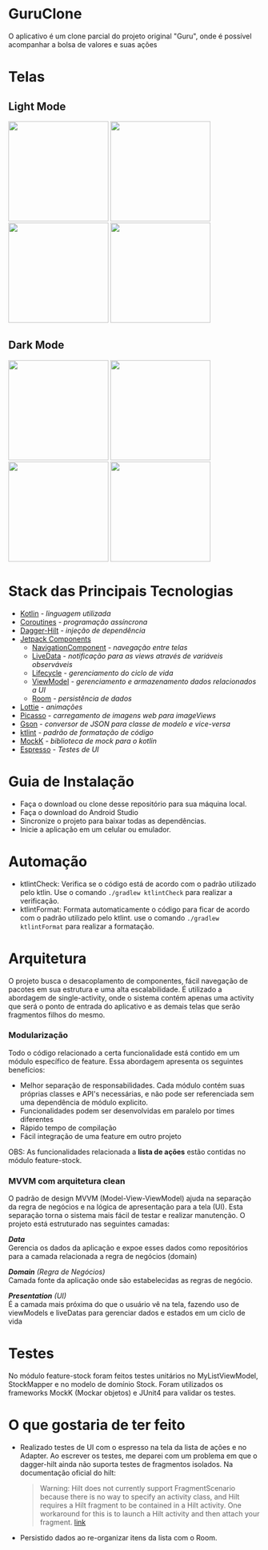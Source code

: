 # GuruClone 
O aplicativo é um clone parcial do projeto original "Guru", onde é possível acompanhar a bolsa de valores e suas ações

# Telas
## Light Mode
<img src="/screenshots/screenshot1.png" width="200" /> <img src="/screenshots/screenshot2.png" width="200" /> <img src="/screenshots/screenshot3.png" width="200" />  <img src="/screenshots/screenshot4.png" width="200" />

## Dark Mode
<img src="/screenshots/dark_screenshot1.png" width="200" /> <img src="/screenshots/dark_screenshot2.png" width="200" /> <img src="/screenshots/dark_screenshot3.png" width="200" />  <img src="/screenshots/dark_screenshot4.png" width="200" />

# Stack das Principais Tecnologias
- [Kotlin](https://kotlinlang.org/) - _linguagem utilizada_
- [Coroutines](https://developer.android.com/kotlin/coroutines) - _programação assíncrona_
- [Dagger-Hilt](https://developer.android.com/training/dependency-injection/hilt-android) - _injeção de dependência_
- [Jetpack Components](https://developer.android.com/jetpack)
  * [NavigationComponent](https://developer.android.com/topic/libraries/architecture/navigation/) - _navegação entre telas_
  * [LiveData](https://developer.android.com/topic/libraries/architecture/livedata) - _notificação para as views através de variáveis observáveis_
  * [Lifecycle](https://developer.android.com/topic/libraries/architecture/lifecycle) - _gerenciamento do ciclo de vida_
  * [ViewModel](https://developer.android.com/topic/libraries/architecture/viewmodel) - _gerenciamento e armazenamento dados relacionados a UI_
  * [Room](https://developer.android.com/jetpack/androidx/releases/room) - _persistência de dados_
- [Lottie](http://airbnb.io/lottie) - _animações_
- [Picasso](https://square.github.io/picasso/) - _carregamento de imagens web para imageViews_
- [Gson](https://github.com/google/gson) - _conversor de JSON para classe de modelo e vice-versa_
- [ktlint](https://github.com/pinterest/ktlint) - _padrão de formatação de código_
- [MockK](https://mockk.io/) - _biblioteca de mock para o kotlin_
- [Espresso](https://developer.android.com/training/testing/espresso) - _Testes de UI_


# Guia de Instalação
- Faça o download ou clone desse repositório para sua máquina local.
- Faça o download do Android Studio
- Sincronize o projeto para baixar todas as dependências.
- Inicie a aplicação em um celular ou emulador.

# Automação
- ktlintCheck: Verifica se o código está de acordo com o padrão utilizado pelo ktlin. Use o comando `./gradlew ktlintCheck` para realizar a verificação.
- ktlintFormat: Formata automaticamente o código para ficar de acordo com o padrão utilizado pelo ktlint. use o comando `./gradlew ktlintFormat` para realizar a formatação.

# Arquitetura
O projeto busca o desacoplamento de componentes, fácil navegação de pacotes em sua estrutura e uma alta escalabilidade. É utilizado a abordagem de single-activity, onde o sistema contém apenas uma activity que será o ponto de entrada do aplicativo e as demais telas que serão fragmentos filhos do mesmo.

### Modularização
Todo o código relacionado a certa funcionalidade está contido em um módulo específico de feature. Essa abordagem apresenta os seguintes benefícios:

- Melhor separação de responsabilidades. Cada módulo contém suas próprias classes e API's necessárias, e não pode ser referenciada sem uma dependência de módulo explicito.
- Funcionalidades podem ser desenvolvidas em paralelo por times diferentes
- Rápido tempo de compilação
- Fácil integração de uma feature em outro projeto

OBS: As funcionalidades relacionada a **lista de ações** estão contidas no módulo feature-stock.

### MVVM com arquitetura clean

O padrão de design MVVM (Model-View-ViewModel) ajuda na separação da regra de negócios e na lógica de apresentação para a tela (UI). Esta separação torna o sistema mais fácil de testar e realizar manutenção. O projeto está estruturado nas seguintes camadas:

_**Data**_ <br>
Gerencia os dados da aplicação e expoe esses dados como repositórios para a camada relacionada a regra de negócios (domain)

_**Domain** (Regra de Negócios)_ <br>
Camada fonte da aplicação onde são estabelecidas as regras de negócio.

_**Presentation** (UI)_ <br>
É a camada mais próxima do que o usuário vê na tela, fazendo uso de viewModels e liveDatas para gerenciar dados e estados em um ciclo de vida 

# Testes
No módulo feature-stock foram feitos testes unitários no MyListViewModel, StockMapper e no modelo de domínio Stock. Foram utilizados os frameworks MockK (Mockar objetos) e JUnit4 para validar os testes.

# O que gostaria de ter feito
- Realizado testes de UI com o espresso na tela da lista de ações e no Adapter. Ao escrever os testes, me deparei com um problema em que o dagger-hilt ainda não suporta testes de fragmentos isolados. Na documentação oficial do hilt: 
  > Warning: Hilt does not currently support FragmentScenario because there is no way to specify an activity class, and Hilt requires a Hilt fragment to be contained in a Hilt activity. One workaround for this is to launch a Hilt activity and then attach your fragment. [link](https://dagger.dev/hilt/testing)

- Persistido dados ao re-organizar itens da lista com o Room.






